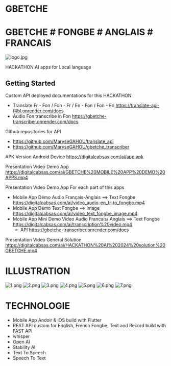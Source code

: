 # GBETCHE
# GBETCHE # FONGBE # ANGLAIS # FRANCAIS

![logo.jpg](assets%2Flogo%2Flogo.jpg)

HACKATHON AI  apps for Local language

## Getting Started
Custom API deployed documentations for this HACKATHON
- Translate Fr - Fon / Fon - Fr / En - Fon / Fon - En
  https://translate-api-f4bl.onrender.com/docs
- Audio Fon transcribe in Fon
  https://gbetche-transcriber.onrender.com/docs

Github repositories for API
- https://github.com/MaryseGAHOU/translate_api
- https://github.com/MaryseGAHOU/gbetche_transcriber

APK Version Android Device
https://digitalcabsas.com/ai/app.apk

Presentation Video Demo App  https://digitalcabsas.com/ai/GBETCHE%20MOBILE%20APP%20DEMO%20APPS.mp4

Presentation Video Demo App For each part of this apps
- Mobile App Démo Audio Français-Anglais ==> Text Fongbe https://digitalcabsas.com/ai/video_audio-en_fr-to_fongbe.mp4
- Mobile App  Démo Text Fongbe ==> Image https://digitalcabsas.com/ai/video_text_fongbe_image.mp4
- Mobile App Mini Demo Video Audio Francais/ Anglais ==> Text Fongbe  https://digitalcabsas.com/ai/transcription%20video.mp4
  - API https://gbetche-transcriber.onrender.com/docs 

Presentation Video General Solution 
https://digitalcabsas.com/ai/HACKATHON%20AI%202024%20solution%20GBETCHE.mp4

# ILLUSTRATION
![1.png](assets%2Fillustrations%2F1.png)
![2.png](assets%2Fillustrations%2F2.png)
![3.png](assets%2Fillustrations%2F3.png)
![4.png](assets%2Fillustrations%2F4.png)
![5.png](assets%2Fillustrations%2F5.png)
![6.png](assets%2Fillustrations%2F6.png)
![7.png](assets%2Fillustrations%2F7.png)

# TECHNOLOGIE 
- Mobile App Andoir & iOS build with Flutter 
- REST API custom for English, French Fongbe, Text and Record build with FAST API
- whisper
- Open AI 
- Stability AI
- Text To Speech
- Speech To Text


